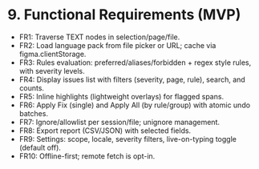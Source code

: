 # 9. Functional Requirements (MVP)
- FR1: Traverse TEXT nodes in selection/page/file.
- FR2: Load language pack from file picker or URL; cache via figma.clientStorage.
- FR3: Rules evaluation: preferred/aliases/forbidden + regex style rules, with severity levels.
- FR4: Display issues list with filters (severity, page, rule), search, and counts.
- FR5: Inline highlights (lightweight overlays) for flagged spans.
- FR6: Apply Fix (single) and Apply All (by rule/group) with atomic undo batches.
- FR7: Ignore/allowlist per session/file; unignore management.
- FR8: Export report (CSV/JSON) with selected fields.
- FR9: Settings: scope, locale, severity filters, live-on-typing toggle (default off).
- FR10: Offline-first; remote fetch is opt-in.
